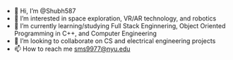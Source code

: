 - 👋 Hi, I’m @Shubh587
- 👀 I’m interested in space exploration, VR/AR technology, and robotics
- 🌱 I’m currently learning/studying Full Stack Enginnering, Object Oriented Programming in C++, and Computer Engineering
- 💞️ I’m looking to collaborate on CS and electrical engineering projects
- 📫 How to reach me sms9977@nyu.edu

<!---
Shubh587/Shubh587 is a ✨ special ✨ repository because its `README.md` (this file) appears on your GitHub profile.
You can click the Preview link to take a look at your changes.
--->
